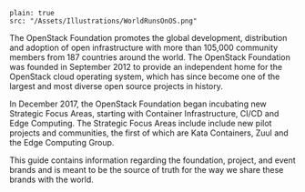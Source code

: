 ```image
plain: true
src: "/Assets/Illustrations/WorldRunsOnOS.png"
```  

The OpenStack Foundation promotes the global development, distribution and adoption of open infrastructure with more than 105,000 community members from 187 countries around the world. The OpenStack Foundation was founded in September 2012 to provide an independent home for the OpenStack cloud operating system, which has since become one of the largest and most diverse open source projects in history.

In December 2017, the OpenStack Foundation began incubating new Strategic Focus Areas, starting with Container Infrastructure, CI/CD and Edge Computing. The Strategic Focus Areas include include new pilot projects and communities, the first of which are Kata Containers, Zuul and the Edge Computing Group. 

This guide contains information regarding the foundation, project, and event brands and is meant to be the source of truth for the way we share these brands with the world.